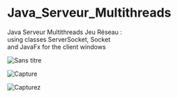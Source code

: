 # Java_Serveur_Multithreads
Java Serveur Multithreads Jeu Réseau : \
  using classes ServerSocket, Socket \
  and JavaFx for the client windows
  
  
  ![Sans titre](https://user-images.githubusercontent.com/39586770/206891785-62d17438-9bf7-4cd5-8626-2cd10bd81843.png)
  
![Capture](https://user-images.githubusercontent.com/39586770/206891805-7ac336c4-5469-4a3d-9600-a2b9cc987e37.PNG)

![Capturez](https://user-images.githubusercontent.com/39586770/206891808-3b55faca-4616-41c5-b86c-e40f95d4cca3.PNG)

